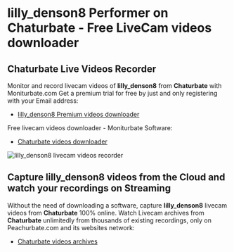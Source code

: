 # lilly_denson8 Performer on Chaturbate - Free LiveCam videos downloader

## Chaturbate Live Videos Recorder

Monitor and record livecam videos of **lilly_denson8** from **Chaturbate** with Moniturbate.com
Get a premium trial for free by just and only registering with your Email address:
* [lilly_denson8 Premium videos downloader](https://moniturbate.com/request-demo-licence-key.html)

Free livecam videos downloader - Moniturbate Software:
* [Chaturbate videos downloader](https://moniturbate.com/moniturbate-download-software.html)

![lilly_denson8 livecam videos recorder](https://peachurnet.com/templates/moniturbate-software.png)


## Capture lilly_denson8 videos from the Cloud and watch your recordings on Streaming

Without the need of downloading a software, capture **lilly_denson8** livecam videos from **Chaturbate** 100% online.
Watch Livecam archives from **Chaturbate** unlimitedly from thousands of existing recordings, only on Peachurbate.com and its websites network:
* [Chaturbate videos archives](https://peachurnet.com/)